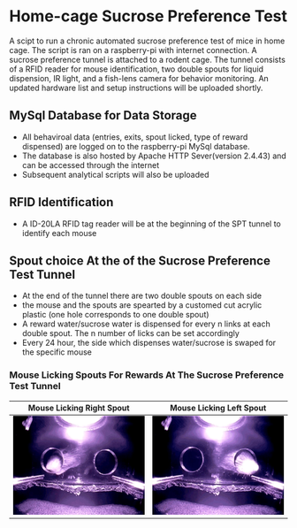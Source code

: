 # Home-cage Sucrose Preference Test
A scipt to run a chronic automated sucrose preference test of mice in home cage. The script is ran on a raspberry-pi with internet connection. A sucrose preference tunnel is attached to a rodent cage. The tunnel consists of a RFID reader for mouse identification, two double spouts for liquid dispension, IR light, and a fish-lens camera for behavior monitoring. An updated hardware list and setup instructions will be uploaded shortly. 
## MySql Database for Data Storage
- All behaviroal data (entries, exits, spout licked, type of reward dispensed) are logged on to the raspberry-pi MySql database. 
- The database is also hosted  by Apache HTTP Sever(version 2.4.43) and can be accessed through the internet
- Subsequent analytical scripts will also be uploaded
## RFID Identification
- A ID-20LA RFID tag reader will be at the beginning of the SPT tunnel to identify each mouse
## Spout choice At the of the Sucrose Preference Test Tunnel
- At the end of the tunnel there are two double spouts on each side
- the mouse and the spouts are spearted by a customed cut acrylic plastic (one hole corresponds to one double spout)
- A reward water/sucrose water is dispensed for every n links at each double spout. The n number of licks can be set accordingly
- Every 24 hour, the side which dispenses water/sucrose is swaped for the specific mouse
### Mouse Licking Spouts For Rewards At The Sucrose Preference Test Tunnel
Mouse Licking Right Spout             |  Mouse Licking Left Spout
:-------------------------:|:-------------------------:
![](Right_spout_lick.gif) | ![](Left_spout_lick.gif)
